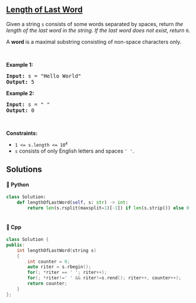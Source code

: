 ## [Length of Last Word](https://leetcode.com/problems/length-of-last-word)

<p>Given a string <code>s</code> consists of some words separated by spaces, return <em>the length of the last word&nbsp;in the string. If the last word does not exist, return </em><code>0</code>.</p>

<p>A <strong>word</strong> is a maximal substring consisting&nbsp;of non-space characters only.</p>

<p>&nbsp;</p>
<p><strong>Example 1:</strong></p>
<pre><strong>Input:</strong> s = "Hello World"
<strong>Output:</strong> 5
</pre><p><strong>Example 2:</strong></p>
<pre><strong>Input:</strong> s = " "
<strong>Output:</strong> 0
</pre>
<p>&nbsp;</p>
<p><strong>Constraints:</strong></p>

<ul>
	<li><code>1 &lt;= s.length &lt;= 10<sup>4</sup></code></li>
	<li><code>s</code> consists of only English letters and spaces <code>&#39; &#39;</code>.</li>
</ul>


## Solutions
#### 🐍 Python
```python
class Solution:
    def lengthOfLastWord(self, s: str) -> int:
        return len(s.rsplit(maxsplit=1)[-1]) if len(s.strip()) else 0
        
```
#### 🧠 Cpp
```cpp
class Solution {
public:
    int lengthOfLastWord(string s)
    {
        int counter = 0;
        auto riter = s.rbegin();
        for(; *riter == ' '; riter++);
        for(; *riter!=' ' && riter!=s.rend(); riter++, counter++);
        return counter;
    }
};
```
